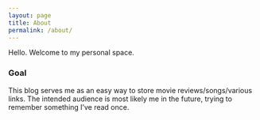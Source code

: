 ```yaml
---
layout: page
title: About
permalink: /about/
---
```


Hello. Welcome to my personal space.

### Goal

This blog serves me as an easy way to store movie reviews/songs/various links. The intended audience is most likely me in the future, trying to remember something I’ve read once.